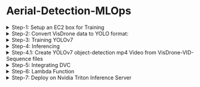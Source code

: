 # Aerial-Detection-MLOps
<details>
    <summary> Step-1: Setup an EC2 box for Training </summary>

    - Instantiate a p3.2xlarge EC2 box (for data-parallel training get p3.8xlarge box) with the following AMI:
        Deep Learning AMI GPU PyTorch 1.12.1 (Amazon Linux 2) 20221005
    - Open ports 22, 80, 443, 800 from anywhere
    - AWS configure
    - conda activate pytorch
    - configure git if needed
    - initialize wandb

</details>
<details>
    <summary> Step-2: Convert VisDrone data to YOLO format:</summary>

    ## Step-2.1: Convert VisDrone DET data

        - git clone https://github.com/schwenkd/aerial-detection-mlops.git
        - cd aerial-detection-mlops
        - mkdir VisDrone
        - cd VisDrone
        - aws s3 cp s3://aerial-detection-mlops4/data/visdrone/raw-data/DET/VisDrone2019-DET-train.zip VisDrone2019-DET-train.zip
        - aws s3 cp s3://aerial-detection-mlops4/data/visdrone/raw-data/DET/VisDrone2019-DET-val.zip VisDrone2019-DET-val.zip
        - aws s3 cp s3://aerial-detection-mlops4/data/visdrone/raw-data/DET/VisDrone2019-DET-test-dev.zip VisDrone2019-DET-test-dev.zip
        - unzip -d . VisDrone2019-DET-val.zip
        - unzip -d . VisDrone2019-DET-train.zip
        - unzip -d . VisDrone2019-DET-test-dev.zip
        - cd ..
        - python3 ./src/yolo_data_utils/convert_visdrone_DET_data_to_yolov7.py --output_image_size "(960, 544)"
        - aws s3 cp VisDrone2019-DET-YOLOv7.zip s3://aerial-detection-mlops4/data/visdrone/yolov7-data/DET/VisDrone2019-DET-YOLOv7.zip
        - You can cleanup the VisDrone directory by deleting all the zip files containing the raw data.

    ## Step-2.2: Convert VisDrone VID data

        - git clone https://github.com/schwenkd/aerial-detection-mlops.git
        - cd aerial-detection-mlops
        - mkdir VisDrone
        - cd VisDrone
        - aws s3 cp s3://aerial-detection-mlops4/data/visdrone/raw-data/Video/VisDrone2019-VID-train.zip VisDrone2019-VID-train.zip
        - aws s3 cp s3://aerial-detection-mlops4/data/visdrone/raw-data/Video/VisDrone2019-VID-test-dev.zip VisDrone2019-VID-test-dev.zip
        - aws s3 cp s3://aerial-detection-mlops4/data/visdrone/raw-data/Video/VisDrone2019-VID-val.zip VisDrone2019-VID-val.zip
        - unzip -d . VisDrone2019-VID-train.zip
        - unzip -d . VisDrone2019-DEVIDT-test-dev.zip
        - unzip -d . VisDrone2019-VID-val.zip
        - cd ..        
        - python3 ./src/yolo_data_utils/convert_visdrone_VID_data_to_yolov7.py --output_image_size "(960, 544)"
        - aws s3 cp VisDrone2019-VID-YOLOv7.zip s3://aerial-detection-mlops4/data/visdrone/yolov7-data/Video/VisDrone2019-DET-YOLOv7.zip
        - You can cleanup the VisDrone directory by deleting all the zip files containing the raw data.

</details>

<details>
    <summary> Step-3: Training YOLOv7 </summary>

        - git clone https://github.com/schwenkd/aerial-detection-mlops.git
        - cd aerial-detection-mlops
        - git clone https://github.com/WongKinYiu/yolov7.git
        - git clone https://github.com/ultralytics/yolov5.git
        - install requirements.txt libraries for both yolov7 and yolov5
        - mkdir VisDrone
        - cd VisDrone
        - aws s3 cp s3://aerial-detection-mlops4/data/visdrone/yolov7-data/DET/VisDrone2019-DET-YOLOv7.zip VisDrone2019-DET-YOLOv7.zip
        - unzip -d . VisDrone2019-DET-YOLOv7.zip
        - aws s3 cp s3://aerial-detection-mlops4/data/visdrone/yolov7-data/Video/VisDrone2019-VID-YOLOv7.zip VisDrone2019-VID-YOLOv7.zip
        - unzip -d . VisDrone2019-VID-YOLOv7.zip
        - cd ..
        - bash ./src/train/train_yolov7.sh
        - Save the best model to s3:
                 aws s3 sync ./exp11 s3://aerial-detection-mlops4/model/Visdrone/Yolov7/<yyyyMMdd>/<run_name>


</details>
<details>
    <summary> Step-4: Inferencing </summary>

        - cd yolov7
        - aws s3 cp s3://aerial-detection-mlops4/model/Visdrone/Yolov7/20221026/exp11/weights/best.pt ae-yolov7-best.pt
        - python3 detect.py --weights ae-yolov7-best.pt --conf 0.4 --img-size 640 --source ../9999938_00000_d_0000208.jpg
        - python3 detect.py --weights ae-yolov7-best.pt --conf 0.25 --img-size 640 --source yourvideo.mp4
        ### load the file to s3
        - aws s3 cp runs/detect/exp2/9999938_00000_d_0000208.jpg s3://aerial-detection-mlops4/inferencing/test.jpg

</details>
<details>
    <summary> Step-4.1: Create YOLOv7 object-detection mp4 Video from VisDrone-VID-Sequence files </summary>

        - go to aerial-detection-mlops directoru
        - git pull https://github.com/schwenkd/aerial-detection-mlops.git
        - create directories: "inferencing/video/input/" and "inferencing/video/output/"
        - go to "aerial-detection-mlops/inferencing/video/input/" folder
        - aws s3 cp  s3://aerial-detection-mlops4/data/visdrone/raw-data/Video/VisDrone2019-VID-test-challenge.zip VisDrone2019-VID-test-challenge.zip
        - unzip -d . VisDrone2019-VID-test-challenge.zip
        - go back to aerial-detection-mlops/yolov7 directory
        - python3 ../src/yolo_data_utils/convert_image_sequences_to_video.py --image_sequence_folder ../inferencing/video/input/VisDrone2019-VID-test-challenge/sequences
           --output_mp4_video_folder ../inferencing/video/output --output_image_size "(960,544)" --fps 10
        - go to  "aerial-detection-mlops/inferencing/video/output/" and execute the following command
        - aws s3 cp uav0000006_06900_v.mp4 s3://deepak-mlops4-dev/capstone/deleteit/uav0000006_06900_v.mp4

</details>

<details>
    <summary> Step-5: Integrating DVC </summary>

        - yum install pip
        - pip3 install dvc
        - dvc init
        - dvc remote add yolov7_det_data -d s3://aerial-detection-mlops4/data/visdrone/yolov7-data/DET/VisDrone2019-DET-YOLOv7.zip
        - dvc remote add raw_data_det_train s3://aerial-detection-mlops4/data/visdrone/raw-data/DET/VisDrone2019-DET-train.zip
        - dvc remote add raw_data_det_val s3://aerial-detection-mlops4/data/visdrone/raw-data/DET/VisDrone2019-DET-val.zip
        - dvc remote add raw_data_det_test-dev s3://aerial-detection-mlops4/data/visdrone/raw-data/DET/VisDrone2019-DET-test-dev.zip
        - dvc remote add raw_data_det_test-challenge s3://aerial-detection-mlops4/data/visdrone/raw-data/DET/VisDrone2019-DET-test-challenge.zip
        - dvc add .
        - git commit -m "dvc init"

</details>

<details>
    <summary> Step-6: Lambda Function </summary>
    
        - created Lambda function aerial-detection-mlops-lambda
        - IAM role used is aerial-detection-mlops-lambda-role
        - the function is triggered whenever we drop a file in s3://aerial-detection-mlops4/inferencing/photos/input folder
        - this function will call a detection-service that will inturn call the triton server
</details>

<details>
    <summary> Step-7: Deploy on Nvidia Triton Inference Server </summary>

    ## Step 7.1: Export model to TensorRT via ONNX

        # Note - this should be performed on the platform that inference will occur on, because TensorRT conversion applies graph optimization using kernels specific to the GPU
        # bring in model weights
        # clone and switch to pytorch conda env, pip install -r requirements.txt and pip install onnx-simplifier
        # export model to onnx with grid, EfficientNMS plugin, and dynamic batch size (only img size changed from yolov7 instructions)
        - python export.py --weights ./ae-yolov7-best.pt --grid --end2end --dynamic-batch --simplify --topk-all 100 --iou-thres 0.65 --conf-thres 0.35 --img-size 960 960
        - if there is an error stating that the  onnx runtime module missing, pip install onnxruntime and/or onnxruntime-gpu
        # run appropriate nvidia TensorRT container from https://catalog.ngc.nvidia.com/orgs/nvidia/containers/tensorrt
        - our AMI uses CUDA 11.6.1, so we use 22.02
        - docker run -it --rm --gpus=all nvcr.io/nvidia/tensorrt:22.02-py3
        # copy onnx model into container
        - docker cp ae-yolov7-best.onnx <container-id>:/workspace/
        # run trtexec to export model as TensorRT engine with FP16 precision, min batch 1, opt batch 8, and max batch 8
        - ./tensorrt/bin/trtexec --onnx=ae-yolov7-best.onnx --minShapes=images:1x3x960x960 --optShapes=images:8x3x960x960 --maxShapes=images:8x3x960x960 --fp16 --workspace=4096 --saveEngine=ae-yolov7-best-fp16-1x8x8.engine --timingCacheFile=timing.cache
        # test
        - ./tensorrt/bin/trtexec --loadEngine=ae-yolov7-best-fp16-1x8x8.engine
        # results will look like:
                    [11/07/2022-14:36:36] [I] === Performance summary ===
            [11/07/2022-14:36:36] [I] Throughput: 125.089 qps
            [11/07/2022-14:36:36] [I] Latency: min = 8.86523 ms, max = 9.88672 ms, mean = 9.21912 ms, median = 9.27188 ms, percentile(99%) = 9.76582 ms
            [11/07/2022-14:36:36] [I] End-to-End Host Latency: min = 8.93781 ms, max = 16.664 ms, mean = 15.7417 ms, median = 15.7519 ms, percentile(99%) = 16.513 ms
            [11/07/2022-14:36:36] [I] Enqueue Time: min = 1.20361 ms, max = 1.46375 ms, mean = 1.26678 ms, median = 1.26025 ms, percentile(99%) = 1.41699 ms
            [11/07/2022-14:36:36] [I] H2D Latency: min = 1.00757 ms, max = 1.90149 ms, mean = 1.25755 ms, median = 1.33453 ms, percentile(99%) = 1.61914 ms
            [11/07/2022-14:36:36] [I] GPU Compute Time: min = 7.82544 ms, max = 8.35481 ms, mean = 7.94364 ms, median = 7.93091 ms, percentile(99%) = 8.3118 ms
            [11/07/2022-14:36:36] [I] D2H Latency: min = 0.00976562 ms, max = 0.112427 ms, mean = 0.0179271 ms, median = 0.015625 ms, percentile(99%) = 0.0512238 ms
            [11/07/2022-14:36:36] [I] Total Host Walltime: 3.02184 s
            [11/07/2022-14:36:36] [I] Total GPU Compute Time: 3.00269 s
        # copy engine to host
        - docker cp <container-id>:/workspace/ae-yolov7-best-fp16-1x8x8.engine .

    ## Step 7.2 Run on Triton Inference Server

        # Create triton deploy folder structure
        # Move TensorRT model to triton directory and rename as "model.plan"
        - mv ae-yolov7-best-fp16-1x8x8.engine triton-deploy/models/ae-yolov7-best/1/model.plan
        # create and configure triton-deploy/models/yolov7/config.pbtxt
            name: "ae-yolov7-best"
            platform: "tensorrt_plan"
            max_batch_size: 8
            dynamic_batching { }
        # Start triton inference server (from yolov7 directory)
        - again make sure to use the correct triton server image for your version of CUDA and TensorRT. We are using CUDA 11.6.1 and TensorRT 8.2.3, so need Triton Server 22.02
        - docker run --gpus all --rm --ipc=host --shm-size=1g --ulimit memlock=-1 --ulimit stack=67108864 -p8000:8000 -p8001:8001 -p8002:8002 -v$(pwd)/triton-deploy/models:/models nvcr.io/nvidia/tritonserver:22.02-py3 tritonserver --model-repository=/models --strict-model-config=false --log-verbose 1

